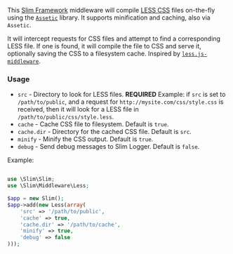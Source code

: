 This [Slim Framework](http://slimframework.com/) middleware will compile
[LESS CSS](http://lesscss.org) files on-the-fly using the
[`Assetic`](https://github.com/kriswallsmith/assetic) library. It supports
minification and caching, also via `Assetic`.

It will intercept requests for CSS files and attempt to find a corresponding
LESS file. If one is found, it will compile the file to CSS and serve it,
optionally saving the CSS to a filesystem cache. Inspired by
[`less.js-middleware`](https://github.com/emberfeather/less.js-middleware).

### Usage

* `src` - Directory to look for LESS files. __REQUIRED__
  Example: if `src` is set to `/path/to/public`, and a request for
  `http://mysite.com/css/style.css` is received, then it will look for a LESS
  file in `/path/to/public/css/style.less`.
* `cache` - Cache CSS file to filesystem. Default is `true`.
* `cache.dir` - Directory for the cached CSS file. Default is `src`.
* `minify` - Minify the CSS output. Default is `true`.
* `debug` - Send debug messages to Slim Logger. Default is `false`.

Example:

```php

use \Slim\Slim;
use \Slim\Middleware\Less;

$app = new Slim();
$app->add(new Less(array(
    'src' => '/path/to/public',
    'cache' => true,
    'cache.dir' => '/path/to/cache',
    'minify' => true,
    'debug' => false
)));
```

